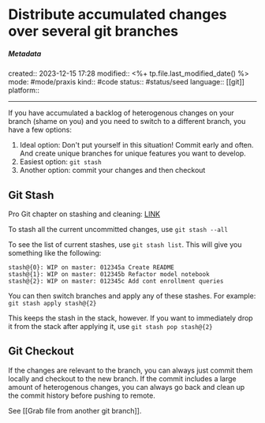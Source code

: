 # Distribute accumulated changes over several git branches

##### Metadata
created:: 2023-12-15 17:28
modified:: <%+ tp.file.last_modified_date() %>
mode: #mode/praxis 
kind:: #code
status:: #status/seed
language:: [[git]]
platform::
***

If you have accumulated a backlog of heterogenous changes on your branch (shame on you) and you need to switch to a different branch, you have a few options:

1. Ideal option: Don't put yourself in this situation! Commit early and often. And create unique branches for unique features you want to develop.
2. Easiest option: `git stash` 
3. Another option: commit your changes and then checkout

## Git Stash
 
 Pro Git chapter on stashing and cleaning: <a href="https://git-scm.com/book/en/v2/Git-Tools-Stashing-and-Cleaning">LINK</a>

 To stash all the current uncommitted changes, use `git stash --all`

 To see the list of current stashes, use `git stash list`. This will give you something like the following:
 ```
stash@{0}: WIP on master: 012345a Create README
stash@{1}: WIP on master: 012345b Refactor model notebook
stash@{2}: WIP on master: 012345c Add cont enrollment queries
 ```

 You can then switch branches and apply any of these stashes. For example: `git stash apply stash@{2}`
 
 This keeps the stash in the stack, however. If you want to immediately drop it from the stack after applying it, use `git stash pop stash@{2}`


## Git Checkout

If the changes are relevant to the branch, you can always just commit them locally and checkout to the new branch. If the commit includes a large amount of heterogenous changes, you can always go back and clean up the commit history before pushing to remote. 

See [[Grab file from another git branch]].